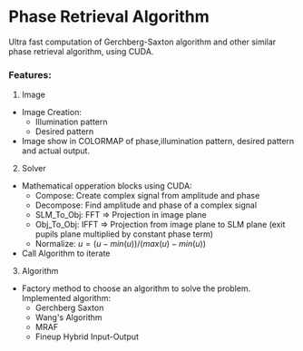 # Phase Retrieval Algorithm

Ultra fast computation of Gerchberg-Saxton algorithm and other similar phase retrieval algorithm, using CUDA.
### Features:
1. Image
- Image Creation:
  - Illumination pattern
  - Desired pattern
- Image show in COLORMAP of phase,illumination pattern, desired pattern and actual output.
2. Solver
- Mathematical opperation blocks using CUDA:
  - Compose: Create complex signal from amplitude and phase
  - Decompose: Find amplitude and phase of a complex signal
  - SLM_To_Obj: FFT => Projection in image plane
  - Obj_To_Obj: IFFT => Projection from image plane to SLM plane (exit pupils plane multiplied by constant phase term)
  - Normalize: $u=(u-min(u))/(max(u)-min(u))$
- Call Algorithm to iterate
3. Algorithm
- Factory method to choose an algorithm to solve the problem. Implemented algorithm:
  - Gerchberg Saxton
  - Wang's Algorithm
  - MRAF
  - Fineup Hybrid Input-Output
